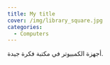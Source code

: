 ```yaml
---
title: My title
cover: /img/library_square.jpg
categories:
  - Computers
---
```


أجهزة الكمبيوتر في مكتبة فكرة جيدة.
